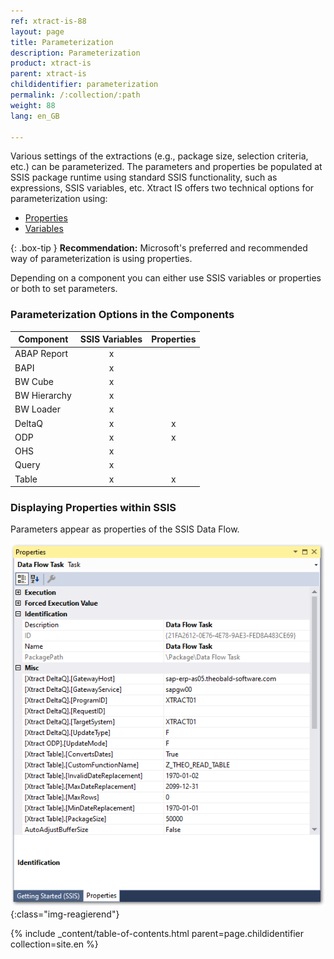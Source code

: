 ```yaml
---
ref: xtract-is-88
layout: page
title: Parameterization
description: Parameterization
product: xtract-is
parent: xtract-is
childidentifier: parameterization
permalink: /:collection/:path
weight: 88
lang: en_GB

---
```


Various settings of the extractions (e.g., package size, selection criteria, etc.) can be parameterized. 
The parameters and properties be populated at SSIS package runtime using standard SSIS functionality, such as expressions, SSIS variables, etc. 
Xtract IS offers two technical options for parameterization using:
- [Properties](./parameterization-prop)
- [Variables](./parameterization-var)

{: .box-tip }
**Recommendation:** Microsoft's preferred and recommended way of parameterization is using properties. 

Depending on a component you can either use SSIS variables or properties or both to set parameters.

### Parameterization Options in the Components 

| Component   | SSIS Variables | Properties |
|-------------|:-----:|:----:|
| ABAP Report |    x   |      | 
| BAPI        |    x   |      | 
| BW Cube     |   x    |      | 
| BW Hierarchy|   x    |      |
| BW Loader   |    x   |      |
| DeltaQ      |   x    |  x    |
| ODP         |   x    |   x   |
| OHS         |   x    |      |
| Query       |   x    |      |
| Table       |   x    |    x  |


### Displaying Properties within SSIS
Parameters appear as properties of the SSIS Data Flow. 

![Properties](/img/content/xis/properties.png){:class="img-reagierend"}

{% include _content/table-of-contents.html parent=page.childidentifier collection=site.en %}
